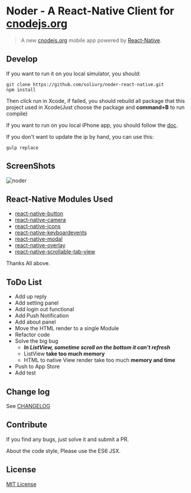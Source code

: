 # Noder - A React-Native Client for [cnodejs.org](http://cnodejs.org)

 
> A new [cnodejs.org](http://cnodejs.org) mobile app powered by [React-Native](http://facebook.github.io/react-native/). 


## Develop

If you want to run it on you local simulator, you should:

```
git clone https://github.com/soliury/noder-react-native.git
npm install

```
Then click run in Xcode, if failed, you should rebuild all package that this project used in Xcode(Just choose the package and **command+B** to run compile)

If you want to run on you local iPhone app, you should follow the [doc](http://facebook.github.io/react-native/docs/runningondevice.html#content).

If you don't want to update the ip by hand, you can use this:

```
gulp replace
```


## ScreenShots

![noder](http://7lrzfj.com1.z0.glb.clouddn.com/soliurynoder.gif)



## React-Native Modules Used

* [react-native-button](https://github.com/ide/react-native-button)
* [react-native-camera](https://github.com/lwansbrough/react-native-camera)
* [react-native-icons](https://github.com/corymsmith/react-native-icons)
* [react-native-keyboardevents](https://github.com/johanneslumpe/react-native-keyboardevents)
* [react-native-modal](https://github.com/brentvatne/react-native-modal)
* [react-native-overlay](https://github.com/brentvatne/react-native-overlay)
* [react-native-scrollable-tab-view](https://github.com/brentvatne/react-native-scrollable-tab-view)

Thanks All above.

## ToDo List

* Add up reply
* Add setting panel
* Add login out functional
* Add Push Notification
* Add about panel
* Move the HTML render to a single Module
* Refactor code
* Solve the big bug 
  * ***In ListView, sometime scroll on the bottom it can't refresh***
  * ListView **take too much memory**
  * HTML to native View render take too much **memory and time**
* Push to App Store  
* Add test 

## Change log

See [CHANGELOG]()

## Contribute

If you find any bugs, just solve it and submit a PR.

About the code style, Please use the ES6 JSX.

## License

[MIT License](http://en.wikipedia.org/wiki/MIT_License)


  






